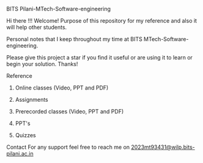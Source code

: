 BITS Pilani-MTech-Software-engineering

Hi there !!!
Welcome! Purpose of this repository for my reference and also it will help other students.

Personal notes that I keep throughout my time at BITS MTech-Software-engineering.

Please give this project a star if you find it useful or are using it to learn or begin your solution. Thanks!

Reference

1. Online classes (Video, PPT and PDF)

2. Assignments

3. Prerecorded classes (Video, PPT and PDF)

4. PPT's

5. Quizzes

Contact
For any support feel free to reach me on  2023mt93431@wilp.bits-pilani.ac.in

